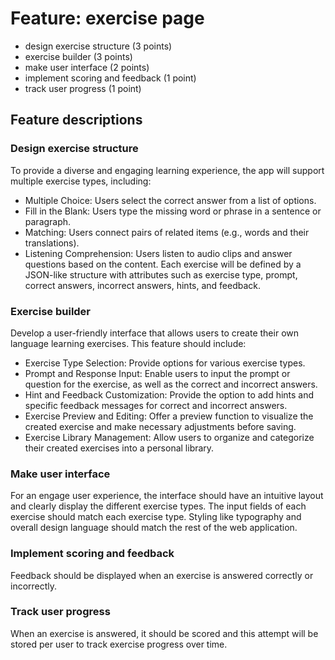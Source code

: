 # Feature: exercise page

- design exercise structure (3 points)
- exercise builder (3 points)
- make user interface (2 points)
- implement scoring and feedback (1 point)
- track user progress (1 point)

## Feature descriptions

### Design exercise structure

To provide a diverse and engaging learning experience, the app will support multiple exercise types, including:
- Multiple Choice: Users select the correct answer from a list of options.
- Fill in the Blank: Users type the missing word or phrase in a sentence or paragraph.
- Matching: Users connect pairs of related items (e.g., words and their translations).
- Listening Comprehension: Users listen to audio clips and answer questions based on the content.
Each exercise will be defined by a JSON-like structure with attributes such as exercise type, prompt, correct answers, incorrect answers, hints, and feedback.

### Exercise builder

Develop a user-friendly interface that allows users to create their own language learning exercises. This feature should include:
- Exercise Type Selection: Provide options for various exercise types.
- Prompt and Response Input: Enable users to input the prompt or question for the exercise, as well as the correct and incorrect answers.
- Hint and Feedback Customization: Provide the option to add hints and specific feedback messages for correct and incorrect answers.
- Exercise Preview and Editing: Offer a preview function to visualize the created exercise and make necessary adjustments before saving.
- Exercise Library Management: Allow users to organize and categorize their created exercises into a personal library.

### Make user interface 

For an engage user experience, the interface should have an intuitive layout and clearly display the different exercise types. The input fields of each exercise should match each exercise type. Styling like typography and overall design language should match the rest of the web application.

### Implement scoring and feedback

Feedback should be displayed when an exercise is answered correctly or incorrectly.

### Track user progress 

When an exercise is answered, it should be scored and this attempt will be stored per user to track exercise progress over time.

